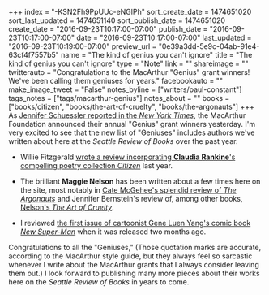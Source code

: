 +++
index = "-KSN2Fh9PpUUc-eNGlPh"
sort_create_date = 1474651020
sort_last_updated = 1474651140
sort_publish_date = 1474651020
create_date = "2016-09-23T10:17:00-07:00"
publish_date = "2016-09-23T10:17:00-07:00"
date = "2016-09-23T10:17:00-07:00"
last_updated = "2016-09-23T10:19:00-07:00"
preview_url = "0e39a3dd-5e9c-04ab-91e4-63cf4f7557b5"
name = "The kind of genius you can't ignore"
title = "The kind of genius you can't ignore"
type = "Note"
link = ""
shareimage = ""
twitterauto = "Congratulations to the MacArthur \"Genius\" grant winners! We've been calling them geniuses for years."
facebookauto = ""
make_image_tweet = "False"
notes_byline = ["writers/paul-constant"]
tags_notes = ["tags/macarthur-genius"]
notes_about = ""
books = ["books/citizen", "books/the-art-of-cruelty", "books/the-argonauts"]
+++
As [Jennifer Schuessler reported in the *New York Times*](http://www.nytimes.com/2016/09/22/arts/macarthur-foundation-announces-2016-genius-grant-winners.html?_r=0), the MacArthur Foundation announced their annual "Genius" grant winners yesterday. I'm very excited to see that the new list of "Geniuses" includes authors we've written about here at the *Seattle Review of Books* over the past year.

* Willie Fitzgerald [wrote a review incorporating **Claudia Rankine**'s compelling poetry collection *Citizen*](http://www.seattlereviewofbooks.com/reviews/the-publishers-dilemma/) last year.

* The brilliant **Maggie Nelson** has been written about a few times here on the site, most notably in [Cate McGehee's splendid review of *The Argonauts*](http://www.seattlereviewofbooks.com/reviews/body-of-work/) and Jennifer Bernstein's review of, among other books, [Nelson's *The Art of Cruelty*](http://www.seattlereviewofbooks.com/reviews/a-cruel-mistress/).

* I reviewed [the first issue of cartoonist Gene Luen Yang's comic book *New Super-Man*](http://www.seattlereviewofbooks.com/notes/2016/07/14/thursday-comics-hangover-the-super-man-of-shanghai/) when it was released two months ago.

Congratulations to all the "Geniuses," (Those quotation marks are accurate, according to the MacArthur style guide, but they always feel so sarcastic whenever I write about the MacArthur grants that I always consider leaving them out.) I look forward to publishing many more pieces about their works here on the *Seattle Review of Books* in years to come.


